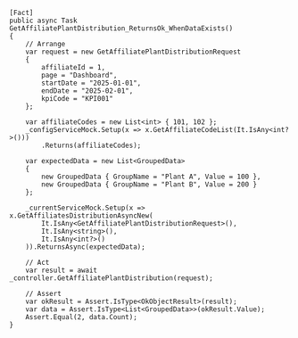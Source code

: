     [Fact]
    public async Task GetAffiliatePlantDistribution_ReturnsOk_WhenDataExists()
    {
        // Arrange
        var request = new GetAffiliatePlantDistributionRequest
        {
            affiliateId = 1,
            page = "Dashboard",
            startDate = "2025-01-01",
            endDate = "2025-02-01",
            kpiCode = "KPI001"
        };

        var affiliateCodes = new List<int> { 101, 102 };
        _configServiceMock.Setup(x => x.GetAffiliateCodeList(It.IsAny<int?>()))
            .Returns(affiliateCodes);

        var expectedData = new List<GroupedData>
        {
            new GroupedData { GroupName = "Plant A", Value = 100 },
            new GroupedData { GroupName = "Plant B", Value = 200 }
        };

        _currentServiceMock.Setup(x => x.GetAffiliatesDistributionAsyncNew(
            It.IsAny<GetAffiliatePlantDistributionRequest>(),
            It.IsAny<string>(),
            It.IsAny<int?>()
        )).ReturnsAsync(expectedData);

        // Act
        var result = await _controller.GetAffiliatePlantDistribution(request);

        // Assert
        var okResult = Assert.IsType<OkObjectResult>(result);
        var data = Assert.IsType<List<GroupedData>>(okResult.Value);
        Assert.Equal(2, data.Count);
    }
